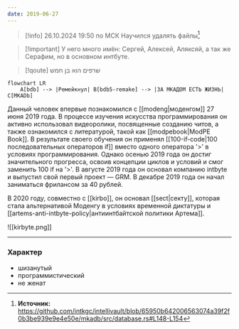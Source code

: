 ```yaml
---
date: 2019-06-27
---
```


>[!info] 26.10.2024 19:50 по МСК
>Научился удалять файлы[^1]

>[!important] У него много имён: 
>Сергей, Алексей, Аляксяй, а так же Серафим, но в основном интбуте.

>[!qoute] שרפים הוא בן חמש

```mermaid
flowchart LR
	A[bdb] --> |Ремейкнул| B[bdb5-remake] --> |ЗА МКАДОМ ЕСТЬ ЖИЗНЬ| C[MKADb]
```

Данный человек впервые познакомился с [[modeng|моденгом]] 27 июня 2019 года. В процессе изучения искусства программирования он активно использовал видеоролики, посвященные созданию читов, а также ознакомился с литературой, такой как [[modpebook|ModPE Book]]. В результате своего обучения он применял [[100-if-code|100 последовательных операторов if]] вместо одного оператора '>' в условиях программирования. Однако осенью 2019 года он достиг значительного прогресса, освоив концепции циклов и условий и смог заменить 100 if на '>'. В августе 2019 года он основал компанию intbyte и выпустил свой первый проект — GRM. В декабре 2019 года он начал заниматься фрилансом за 40 рублей. 

В 2020 году, совместно с [[kirbo]], он основал [[sect|секту]], которая стала альтернативой Моденгу в условиях временной диктатуры и [[artems-anti-intbyte-policy|антиинтбайтской политики Артема]].

![[kirbyte.png]]

---
### Характер

- шизанутый
- программистический
- не женат


[^1]: **Источник:** https://github.com/intkgc/intellivault/blob/65950b642006563074a39f2f0b3be939e9e4e50e/mkadb/src/database.rs#L148-L154